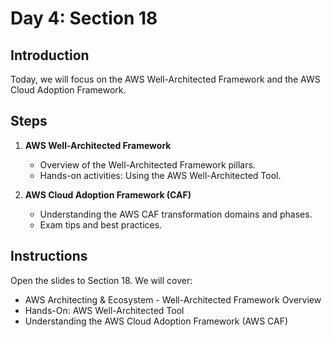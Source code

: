 # Day 4: Section 18

## Introduction

Today, we will focus on the AWS Well-Architected Framework and the AWS Cloud Adoption Framework.

## Steps

1. **AWS Well-Architected Framework**

   - Overview of the Well-Architected Framework pillars.
   - Hands-on activities: Using the AWS Well-Architected Tool.

2. **AWS Cloud Adoption Framework (CAF)**
   - Understanding the AWS CAF transformation domains and phases.
   - Exam tips and best practices.

## Instructions

Open the slides to Section 18. We will cover:

- AWS Architecting & Ecosystem - Well-Architected Framework Overview
- Hands-On: AWS Well-Architected Tool
- Understanding the AWS Cloud Adoption Framework (AWS CAF)
